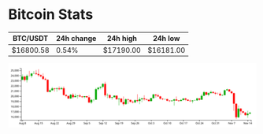 # Bitcoin Stats

BTC/USDT|24h change|24h high|24h low|
|---|---|---|---|
|$16800.58|0.54%|$17190.00|$16181.00|

<img src="./chart.svg">
